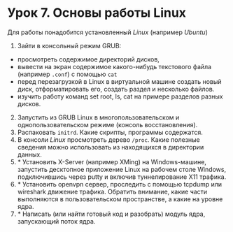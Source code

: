 # Урок 7. Основы работы Linux
Для работы понадобится установленный *Linux* (например *Ubuntu*)
1. Зайти в консольный режим GRUB:
 * просмотреть содержимое директорий дисков,
 * вывести на экран содержимое какого-нибудь текстового файла (например `.conf`) с помощью `cat`
 * перед перезагрузкой в Linux в виртуальной машине создать новый диск, отформатировать его, создать раздел и несколько файлов.
 * изучить работу команд set root, ls, cat на примере разделов разных дисков.
2. Запустить из GRUB Linux в многопользовательском и однопользовательском режиме (консоль восстановления).
3. Распаковать `initrd`. Какие скрипты, программы содержатся.
4. В консоли *Linux* просмотреть дерево `/proc`. Какие полезные сведения можно использовать из находящихся в директории данных.
5. \* Установить X-Server (например XMing) на Windows-машине, запустить десктопное приложение Linux на рабочем столе Windows, подключившись через putty и включив туннелирование X11 трафика.
6. \* Установить openvpn сервер, проследить с помощью tcpdump или wireshark движение трафика. Обратить внимание, какие части выполняются в пользовательском пространстве, а какие на уровне ядра.
7. \* Написать (или найти готовый код и разобрать) модуль ядра, запускающий поток ядра.

